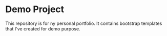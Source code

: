 # Demo Project
This repository is for ny personal portfolio. It contains bootstrap templates that I've created for demo purpose.
